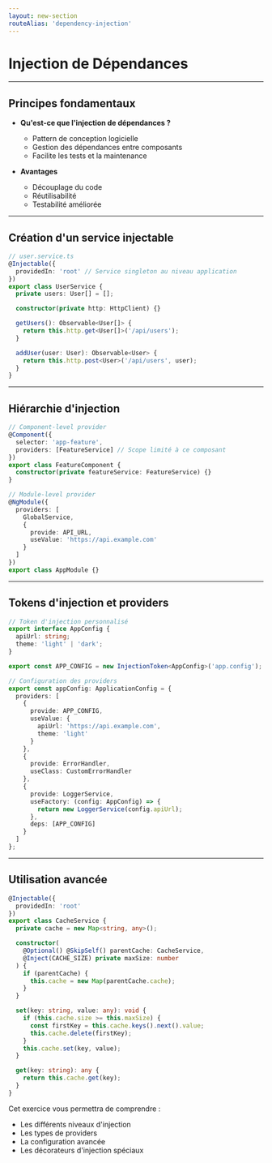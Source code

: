 ```yaml
---
layout: new-section
routeAlias: 'dependency-injection'
---
```


# Injection de Dépendances

---

## Principes fondamentaux

- **Qu'est-ce que l'injection de dépendances ?**
  - Pattern de conception logicielle
  - Gestion des dépendances entre composants
  - Facilite les tests et la maintenance

- **Avantages**
  - Découplage du code
  - Réutilisabilité
  - Testabilité améliorée

---

## Création d'un service injectable

```typescript
// user.service.ts
@Injectable({
  providedIn: 'root' // Service singleton au niveau application
})
export class UserService {
  private users: User[] = [];

  constructor(private http: HttpClient) {}

  getUsers(): Observable<User[]> {
    return this.http.get<User[]>('/api/users');
  }

  addUser(user: User): Observable<User> {
    return this.http.post<User>('/api/users', user);
  }
}
```

---

## Hiérarchie d'injection

```typescript
// Component-level provider
@Component({
  selector: 'app-feature',
  providers: [FeatureService] // Scope limité à ce composant
})
export class FeatureComponent {
  constructor(private featureService: FeatureService) {}
}

// Module-level provider
@NgModule({
  providers: [
    GlobalService,
    {
      provide: API_URL,
      useValue: 'https://api.example.com'
    }
  ]
})
export class AppModule {}
```

---

## Tokens d'injection et providers

```typescript
// Token d'injection personnalisé
export interface AppConfig {
  apiUrl: string;
  theme: 'light' | 'dark';
}

export const APP_CONFIG = new InjectionToken<AppConfig>('app.config');

// Configuration des providers
export const appConfig: ApplicationConfig = {
  providers: [
    {
      provide: APP_CONFIG,
      useValue: {
        apiUrl: 'https://api.example.com',
        theme: 'light'
      }
    },
    {
      provide: ErrorHandler,
      useClass: CustomErrorHandler
    },
    {
      provide: LoggerService,
      useFactory: (config: AppConfig) => {
        return new LoggerService(config.apiUrl);
      },
      deps: [APP_CONFIG]
    }
  ]
};
```

---

## Utilisation avancée

```typescript
@Injectable({
  providedIn: 'root'
})
export class CacheService {
  private cache = new Map<string, any>();

  constructor(
    @Optional() @SkipSelf() parentCache: CacheService,
    @Inject(CACHE_SIZE) private maxSize: number
  ) {
    if (parentCache) {
      this.cache = new Map(parentCache.cache);
    }
  }

  set(key: string, value: any): void {
    if (this.cache.size >= this.maxSize) {
      const firstKey = this.cache.keys().next().value;
      this.cache.delete(firstKey);
    }
    this.cache.set(key, value);
  }

  get(key: string): any {
    return this.cache.get(key);
  }
}
```

Cet exercice vous permettra de comprendre :
- Les différents niveaux d'injection
- Les types de providers
- La configuration avancée
- Les décorateurs d'injection spéciaux 